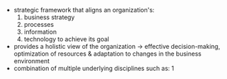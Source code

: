 - strategic framework that aligns an organization's:
	1. business strategy
	2. processes
	3. information
	4. technology
	to achieve its goal
- provides a holistic view of the organization $\rightarrow$ effective decision-making, optimization of resources & adaptation to changes in the business environment
- combination of multiple underlying disciplines such as:
1